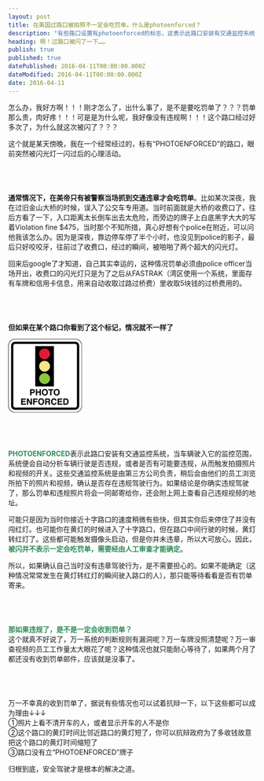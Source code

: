 ```yaml
---
layout: post
title: 在美国过路口被拍照不一定会吃罚单。什么是photoenforced？
description: "有些路口设置有photoenforced的标志，这表示此路口安装有交通监控系统，当车辆进入它的监控范围，它会自动分析车辆行驶是否违规，或者是否有可能要违规，从而触发拍摄照片和视频的开关。但是，触发拍摄机制，并不意味着一定是交通违章了，也不表示一定会吃到罚单，因为稍后还需要人工审查是否确存在违规驾驶行为。"
heading: 啊！过路口被闪了一下……
publish: true
published: true
datePublished: 2016-04-11T00:00:00.000Z
dateModified: 2016-04-11T00:00:00.000Z
date: 2016-04-11
---
```


<span class="dropcap">怎</span>么办，我好方啊！！！刚才怎么了，出什么事了，是不是要吃罚单了？？？罚单那么贵，肉好疼！！！可是是为什么呢，我好像没有违规啊！！！这个路口经过好多次了，为什么就这次被闪了？？？

这个就是某天傍晚，我在一个经常经过的，标有“PHOTOENFORCED”的路口，眼前突然被闪光灯一闪过后的心理活动。

<p style="margin-bottom:70px"></p>

**通常情况下，在美帝只有被警察当场抓到交通违章才会吃罚单**。比如某次深夜，我在过旧金山大桥的时候，误入了公交车专用道。当时前面就是大桥的收费口了，往后方看了一下，入口距离太长倒车出去太危险，而旁边的牌子上白底黑字大大的写着Violation fine $475，当时那个不知所措，真心好想有个police在附近，可以问他我该怎么办。因为是深夜，靠边停车停了半个小时，也没见到police的影子，最后只好咬咬牙，往前过了收费口，经过的瞬间，被啪啪了两个超大的闪光灯。

回来后google了才知道，自己其实幸运的，这种情况罚单必须由police officer当场开出，收费口的闪光灯只是为了之后从FASTRAK（湾区使用一个系统，里面存有车牌和信用卡信息，用来自动收取过路过桥费）里收取5块钱的过桥费用的。

<p style="margin-bottom:70px"></p>

**但如果在某个路口你看到了这个标记，情况就不一样了**
<p itemprop="image" itemscope itemtype="https://schema.org/ImageObject">
 <img src="/assets/img/photoenforced.png" alt="指示路口装有监控摄像头的标志">
  <meta itemprop="url" content="https://www.blogus123.com/assets/img/photoenforced.png">
  <meta itemprop="width" content="180">
  <meta itemprop="height" content="180">
</p>

<p style="margin-bottom:70px"></p>

<span style="color:#2e8b57">**PHOTOENFORCED**</span>表示此路口安装有交通监控系统，当车辆驶入它的监控范围，系统便会自动分析车辆行驶是否违规，或者是否有可能要违规，从而触发拍摄照片和视频的开关。这些交通监控系统是由第三方公司负责，稍后会由他们的员工浏览所拍下的照片和视频，确认是否存在违规驾驶行为。如果结论是你确实违规驾驶了，那么罚单和违规照片将会一同邮寄给你，还会附上网上查看自己违规视频的地址。

可能只是因为当时你接近十字路口的速度稍微有些快，但其实你后来停住了并没有闯红灯。也可能你在黄灯的时候进入了十字路口，但在路口中间行驶的时候，黄灯转红灯了。这些都可能触发摄像头启动，但是你并未违章，所以大可放心。因此，<span style="color:#2e8b57">**被闪并不表示一定会吃罚单，需要经由人工审查才能确定**</span>。

所以，如果确认自己当时没有违章驾驶行为，是不需要担心的。如果不能确定（这种情况常常发生在黄灯转红灯的瞬间驶入路口的人），那只能等待看看是否有罚单寄来。

<p style="margin-bottom:70px"></p>

<span style="color:#2e8b57">**那如果违规了，是不是一定会收到罚单？**</span><br>
这个就真不好说了，万一系统的判断规则有漏洞呢？万一车牌没照清楚呢？万一审查视频的员工工作量太大眼花了呢？这种情况也就只能耐心等待了，如果两个月了都还没有收到罚单邮件，应该就是没事了。

<p style="margin-bottom:70px"></p>

万一不幸真的收到罚单了，据说有些情况也可以试着抗辩一下，以下这些都可以成为理由↓↓↓<br>
①照片上看不清开车的人，或者显示开车的人不是你<br>
②这个路口的黄灯时间比邻近路口的黄灯短了，你可以抗辩政府为了多收钱故意把这个路口的黄灯时间缩短了<br>
③路口没有立“PHOTOENFORCED”牌子<br>

归根到底，安全驾驶才是根本的解决之道。

<p style="margin-bottom:70px"></p>
